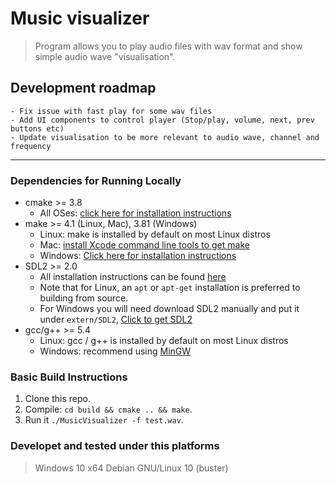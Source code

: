 # Music visualizer

> Program allows you to play audio files with wav format and show simple audio wave "visualisation".

## Development roadmap
```
- Fix issue with fast play for some wav files
- Add UI components to control player (Stop/play, volume, next, prev buttons etc)
- Update visualisation to be more relevant to audio wave, channel and frequency
```
___

### Dependencies for Running Locally
* cmake >= 3.8
  * All OSes: [click here for installation instructions](https://cmake.org/install/)
* make >= 4.1 (Linux, Mac), 3.81 (Windows)
  * Linux: make is installed by default on most Linux distros
  * Mac: [install Xcode command line tools to get make](https://developer.apple.com/xcode/features/)
  * Windows: [Click here for installation instructions](http://gnuwin32.sourceforge.net/packages/make.htm)
* SDL2 >= 2.0
  * All installation instructions can be found [here](https://wiki.libsdl.org/Installation)
  * Note that for Linux, an `apt` or `apt-get` installation is preferred to building from source.
  * For Windows you will need download SDL2 manually and put it under `extern/SDL2`, [Click to get SDL2](https://www.libsdl.org/download-2.0.php)
* gcc/g++ >= 5.4
  * Linux: gcc / g++ is installed by default on most Linux distros
  * Windows: recommend using [MinGW](http://www.mingw.org/)

### Basic Build Instructions

1. Clone this repo.
2. Compile: `cd build && cmake .. && make`.
3. Run it `./MusicVisualizer -f test.wav`.

### Developet and tested under this platforms
> Windows 10 x64
> Debian GNU/Linux 10 (buster)
